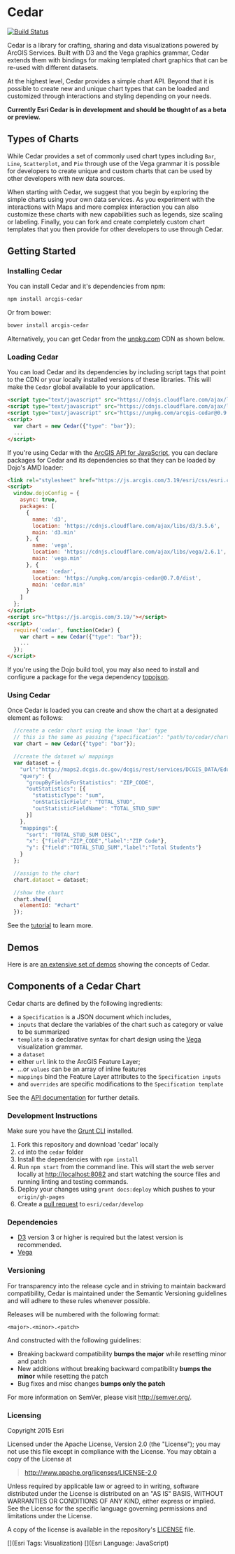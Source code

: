 # Cedar

[![Build Status](https://travis-ci.org/Esri/cedar.svg?branch=master)](https://travis-ci.org/Esri/cedar)

Cedar is a library for crafting, sharing and data visualizations powered by ArcGIS Services. Built with D3 and the Vega graphics grammar, Cedar extends them with bindings for making templated chart graphics that can be re-used with different datasets.

At the highest level, Cedar provides a simple chart API. Beyond that it is possible to create new and unique chart types that can be loaded and customized through interactions and styling depending on your needs.

**Currently Esri Cedar is in development and should be thought of as a beta or preview.**

## Types of Charts

While Cedar provides a set of commonly used chart types including `Bar`, `Line`, `Scatterplot`, and `Pie` through use of the Vega grammar it is possible for developers to create unique and custom charts that can be used by other developers with new data sources.

When starting with Cedar, we suggest that you begin by exploring the simple charts using your own data services. As you experiment with the interactions with Maps and more complex interaction you can also customize these charts with new capabilities such as legends, size scaling or labeling. Finally, you can fork and create completely custom chart templates that you then provide for other developers to use through Cedar.

## Getting Started

### Installing Cedar

You can install Cedar and it's dependencies from npm:
```bash
npm install arcgis-cedar
```

Or from bower:
```bash
bower install arcgis-cedar
```

Alternatively, you can get Cedar from the [unpkg.com](https://unpkg.com/) CDN as shown below.

### Loading Cedar

You can load Cedar and its dependencies by including script tags that point to the CDN or your locally installed versions of these libraries. This will make the `Cedar` global available to your application.

```html
<script type="text/javascript" src="https://cdnjs.cloudflare.com/ajax/libs/d3/3.5.6/d3.min.js"></script>
<script type="text/javascript" src="https://cdnjs.cloudflare.com/ajax/libs/vega/2.6.1/vega.min.js"></script>
<script type="text/javascript" src="https://unpkg.com/arcgis-cedar@0.9.1/dist/cedar.min.js"></script>
<script>
  var chart = new Cedar({"type": "bar"});
  ...
</script>
```

If you're using Cedar with the [ArcGIS API for JavaScript](developers.arcgis.com/javascript/), you can declare packages for Cedar and its dependencies so that they can be loaded by Dojo's AMD loader:

```html
<link rel="stylesheet" href="https://js.arcgis.com/3.19/esri/css/esri.css">
<script>
  window.dojoConfig = {
    async: true,
    packages: [
      {
        name: 'd3',
        location: 'https://cdnjs.cloudflare.com/ajax/libs/d3/3.5.6',
        main: 'd3.min'
      }, {
        name: 'vega',
        location: 'https://cdnjs.cloudflare.com/ajax/libs/vega/2.6.1',
        main: 'vega.min'
      }, {
        name: 'cedar',
        location: 'https://unpkg.com/arcgis-cedar@0.7.0/dist',
        main: 'cedar.min'
      }
    ]
  };
</script>
<script src="https://js.arcgis.com/3.19/"></script>
<script>
  require('cedar', function(Cedar) {
    var chart = new Cedar({"type": "bar"});
    ...
  });
</script>
```

If you're using the Dojo build tool, you may also need to install and configure a package for the vega dependency [topojson](https://github.com/topojson/topojson).

### Using Cedar

Once Cedar is loaded you can create and show the chart at a designated element as follows:

```js
  //create a cedar chart using the known 'bar' type
  // this is the same as passing {"specification": "path/to/cedar/charts/bar.json"}
  var chart = new Cedar({"type": "bar"});

  //create the dataset w/ mappings
  var dataset = {
    "url":"http://maps2.dcgis.dc.gov/dcgis/rest/services/DCGIS_DATA/Education_WebMercator/MapServer/5",
    "query": {
      "groupByFieldsForStatistics": "ZIP_CODE",
      "outStatistics": [{
        "statisticType": "sum",
        "onStatisticField": "TOTAL_STUD",
        "outStatisticFieldName": "TOTAL_STUD_SUM"
      }]
    },
    "mappings":{
      "sort": "TOTAL_STUD_SUM DESC",
      "x": {"field":"ZIP_CODE","label":"ZIP Code"},
      "y": {"field":"TOTAL_STUD_SUM","label":"Total Students"}
    }
  };

  //assign to the chart
  chart.dataset = dataset;

  //show the chart
  chart.show({
    elementId: "#chart"
  });
```

See the [tutorial](http://esri.github.io/cedar/tutorial) to learn more.

## Demos

Here is are [an extensive set of demos](http://esri.github.io/cedar/examples) showing the concepts of Cedar.

## Components of a Cedar Chart

Cedar charts are defined by the following ingredients:

- a `Specification` is a JSON document which includes,
 - `inputs` that declare the variables of the chart such as category or value to be summarized
 - `template` is a declarative syntax for chart design using the [Vega](http://trifacta.github.io/vega/) visualization grammar.
- a `dataset`
 - either `url` link to the ArcGIS Feature Layer;
 - ...or `values` can be an array of inline features
 - `mappings` bind the Feature Layer attributes to the `Specification inputs`
- and `overrides` are specific modifications to the `Specification template`

See the [API documentation](http://esri.github.io/cedar/api) for further details.

### Development Instructions

Make sure you have the [Grunt CLI](http://gruntjs.com/getting-started) installed.

1. Fork this repository and download 'cedar' locally
1. `cd` into the `cedar` folder
1. Install the dependencies with `npm install`
1. Run `npm start` from the command line. This will start the web server locally at [http://localhost:8082](http://localhost:8082) and start watching the source files and running linting and testing commands.
1. Deploy your changes using `grunt docs:deploy` which pushes to your `origin/gh-pages`
1. Create a [pull request](https://help.github.com/articles/creating-a-pull-request) to `esri/cedar/develop`

### Dependencies

* [D3](http://d3js.org/) version 3 or higher is required but the latest version is recommended.
* [Vega](http://vega.github.io/vega/)

### Versioning

For transparency into the release cycle and in striving to maintain backward compatibility, Cedar is maintained under the Semantic Versioning guidelines and will adhere to these rules whenever possible.

Releases will be numbered with the following format:

`<major>.<minor>.<patch>`

And constructed with the following guidelines:

* Breaking backward compatibility **bumps the major** while resetting minor and patch
* New additions without breaking backward compatibility **bumps the minor** while resetting the patch
* Bug fixes and misc changes **bumps only the patch**

For more information on SemVer, please visit <http://semver.org/>.


### Licensing
Copyright 2015 Esri

Licensed under the Apache License, Version 2.0 (the "License");
you may not use this file except in compliance with the License.
You may obtain a copy of the License at

> http://www.apache.org/licenses/LICENSE-2.0

Unless required by applicable law or agreed to in writing, software
distributed under the License is distributed on an "AS IS" BASIS,
WITHOUT WARRANTIES OR CONDITIONS OF ANY KIND, either express or implied.
See the License for the specific language governing permissions and
limitations under the License.

A copy of the license is available in the repository's [LICENSE](./LICENSE) file.

[](Esri Tags: Visualization)
[](Esri Language: JavaScript)
